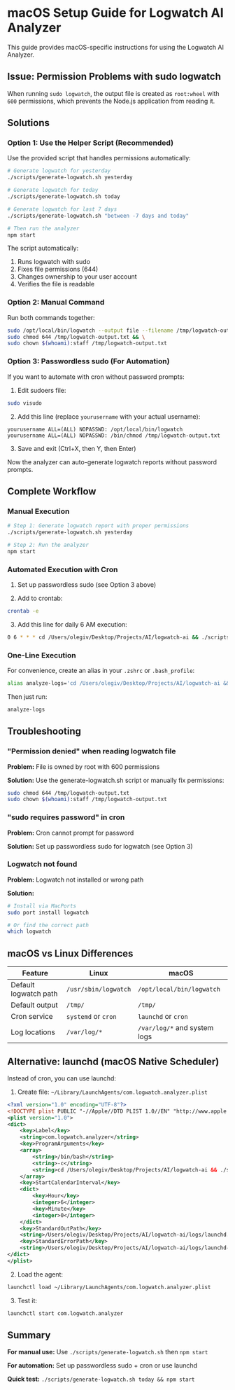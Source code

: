 # macOS Setup Guide for Logwatch AI Analyzer

This guide provides macOS-specific instructions for using the Logwatch AI Analyzer.

## Issue: Permission Problems with sudo logwatch

When running `sudo logwatch`, the output file is created as `root:wheel` with `600` permissions, which prevents the Node.js application from reading it.

## Solutions

### Option 1: Use the Helper Script (Recommended)

Use the provided script that handles permissions automatically:

```bash
# Generate logwatch for yesterday
./scripts/generate-logwatch.sh yesterday

# Generate logwatch for today
./scripts/generate-logwatch.sh today

# Generate logwatch for last 7 days
./scripts/generate-logwatch.sh "between -7 days and today"

# Then run the analyzer
npm start
```

The script automatically:
1. Runs logwatch with sudo
2. Fixes file permissions (644)
3. Changes ownership to your user account
4. Verifies the file is readable

### Option 2: Manual Command

Run both commands together:

```bash
sudo /opt/local/bin/logwatch --output file --filename /tmp/logwatch-output.txt --format text --range yesterday && \
sudo chmod 644 /tmp/logwatch-output.txt && \
sudo chown $(whoami):staff /tmp/logwatch-output.txt
```

### Option 3: Passwordless sudo (For Automation)

If you want to automate with cron without password prompts:

1. Edit sudoers file:
```bash
sudo visudo
```

2. Add this line (replace `yourusername` with your actual username):
```
yourusername ALL=(ALL) NOPASSWD: /opt/local/bin/logwatch
yourusername ALL=(ALL) NOPASSWD: /bin/chmod /tmp/logwatch-output.txt
```

3. Save and exit (Ctrl+X, then Y, then Enter)

Now the analyzer can auto-generate logwatch reports without password prompts.

## Complete Workflow

### Manual Execution

```bash
# Step 1: Generate logwatch report with proper permissions
./scripts/generate-logwatch.sh yesterday

# Step 2: Run the analyzer
npm start
```

### Automated Execution with Cron

1. Set up passwordless sudo (see Option 3 above)

2. Add to crontab:
```bash
crontab -e
```

3. Add this line for daily 6 AM execution:
```bash
0 6 * * * cd /Users/olegiv/Desktop/Projects/AI/logwatch-ai && ./scripts/generate-logwatch.sh yesterday && /usr/local/bin/node src/analyzer.js >> logs/cron.log 2>&1
```

### One-Line Execution

For convenience, create an alias in your `.zshrc` or `.bash_profile`:

```bash
alias analyze-logs='cd /Users/olegiv/Desktop/Projects/AI/logwatch-ai && ./scripts/generate-logwatch.sh yesterday && npm start'
```

Then just run:
```bash
analyze-logs
```

## Troubleshooting

### "Permission denied" when reading logwatch file

**Problem:** File is owned by root with 600 permissions

**Solution:** Use the generate-logwatch.sh script or manually fix permissions:
```bash
sudo chmod 644 /tmp/logwatch-output.txt
sudo chown $(whoami):staff /tmp/logwatch-output.txt
```

### "sudo requires password" in cron

**Problem:** Cron cannot prompt for password

**Solution:** Set up passwordless sudo for logwatch (see Option 3)

### Logwatch not found

**Problem:** Logwatch not installed or wrong path

**Solution:**
```bash
# Install via MacPorts
sudo port install logwatch

# Or find the correct path
which logwatch
```

## macOS vs Linux Differences

| Feature | Linux | macOS |
|---------|-------|-------|
| Default logwatch path | `/usr/sbin/logwatch` | `/opt/local/bin/logwatch` |
| Default output | `/tmp/` | `/tmp/` |
| Cron service | `systemd` or `cron` | `launchd` or `cron` |
| Log locations | `/var/log/*` | `/var/log/*` and system logs |

## Alternative: launchd (macOS Native Scheduler)

Instead of cron, you can use launchd:

1. Create file: `~/Library/LaunchAgents/com.logwatch.analyzer.plist`
```xml
<?xml version="1.0" encoding="UTF-8"?>
<!DOCTYPE plist PUBLIC "-//Apple//DTD PLIST 1.0//EN" "http://www.apple.com/DTDs/PropertyList-1.0.dtd">
<plist version="1.0">
<dict>
    <key>Label</key>
    <string>com.logwatch.analyzer</string>
    <key>ProgramArguments</key>
    <array>
        <string>/bin/bash</string>
        <string>-c</string>
        <string>cd /Users/olegiv/Desktop/Projects/AI/logwatch-ai && ./scripts/generate-logwatch.sh yesterday && /usr/local/bin/node src/analyzer.js</string>
    </array>
    <key>StartCalendarInterval</key>
    <dict>
        <key>Hour</key>
        <integer>6</integer>
        <key>Minute</key>
        <integer>0</integer>
    </dict>
    <key>StandardOutPath</key>
    <string>/Users/olegiv/Desktop/Projects/AI/logwatch-ai/logs/launchd.log</string>
    <key>StandardErrorPath</key>
    <string>/Users/olegiv/Desktop/Projects/AI/logwatch-ai/logs/launchd-error.log</string>
</dict>
</plist>
```

2. Load the agent:
```bash
launchctl load ~/Library/LaunchAgents/com.logwatch.analyzer.plist
```

3. Test it:
```bash
launchctl start com.logwatch.analyzer
```

## Summary

**For manual use:** Use `./scripts/generate-logwatch.sh` then `npm start`

**For automation:** Set up passwordless sudo + cron or use launchd

**Quick test:** `./scripts/generate-logwatch.sh today && npm start`
